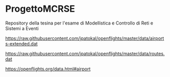 # ProgettoMCRSE

Repository della tesina per l'esame di Modellistica  e Controllo di Reti e Sistemi a Eventi

https://raw.githubusercontent.com/jpatokal/openflights/master/data/airports-extended.dat

https://raw.githubusercontent.com/jpatokal/openflights/master/data/routes.dat

https://openflights.org/data.html#airport